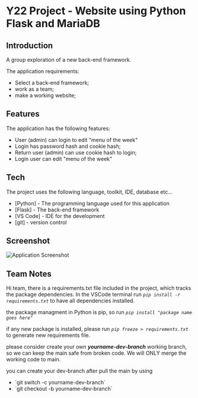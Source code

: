 # Y22 Project - Website using Python Flask and MariaDB

## Introduction
A group exploration of a new back-end framework.

The application requirements:
- Select a back-end framework;
- work as a team;
- make a working website;

## Features 

The application has the following features:
- User (admin) can login to edit "menu of the week"
- Login has password hash and cookie hash;
- Return user (admin) can use cookie hash to login;
- Login user can edit "menu of the week"


## Tech
The project uses the following language, toolkit, IDE, database etc...

- [Python] - The programming language used for this application
- [Flask] -  The back-end framework
- [VS Code] - IDE for the development
- [git] - version control

## Screenshot
![Application Screenshot](https://github.com/e-tao/Y22-GPRJ-Website_Flask/blob/main/screenshot/Y22_project_screenshot.PNG?raw=true)

## Team Notes
Hi team, there is a requirements.txt file included in the project, which tracks the package dependencies.
In the VSCode terminal run <em>`pip install -r requirements.txt`</em> to have all dependencies installed.

the package managment in Python is pip, so run 
<em>`pip install "package name goes here"`</em>

if any new package is installed, please run
<em>`pip freeze > requirements.txt`</em> to generate new requirements file.

please consider create your own <em><strong>yourname-dev-branch</strong></em> working branch, 
so we can keep the main safe from broken code.
We will ONLY merge the working code to main.

you can create your dev-branch after pull the main by using

<ul>
  <li>`git switch -c yourname-dev-branch`</li>
  <li>`git checkout -b yourname-dev-branch`</li>
</ul>
